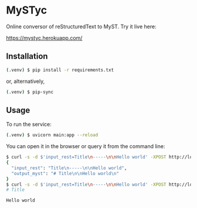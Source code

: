 # MySTyc

Online conversor of reStructuredText to MyST. Try it live here:

https://mystyc.herokuapp.com/

## Installation

```bash
(.venv) $ pip install -r requirements.txt
```

or, alternatively,

```bash
(.venv) $ pip-sync
```

## Usage

To run the service:

```bash
(.venv) $ uvicorn main:app --reload
```

You can open it in the browser or query it from the command line:

```bash
$ curl -s -d $'input_rest=Title\n-----\n\nHello world' -XPOST http://localhost:8000/convert | jq
{
  "input_rest": "Title\n-----\n\nHello world",
  "output_myst": "# Title\n\nHello world\n"
}
$ curl -s -d $'input_rest=Title\n-----\n\nHello world' -XPOST http://localhost:8000/convert | jq '.output_myst' | xargs -I{} printf {}
# Title

Hello world
```
